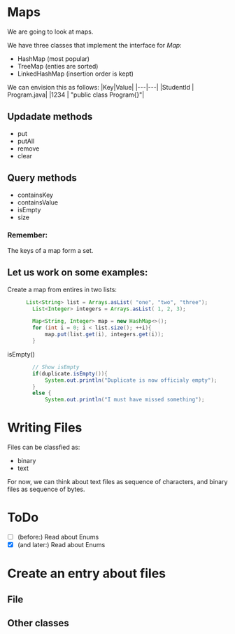 # Maps

We are going to look at maps.

We have three classes that implement the interface for *Map*:
* HashMap (most popular)
* TreeMap (enties are sorted)
* LinkedHashMap (insertion order is kept)

We can envision this as follows:
|Key|Value|
|---|---|
|StudentId | Program.java|
|1234 | "public class Program{}"|

## Updadate methods
* put
* putAll
* remove
* clear

## Query methods
* containsKey
* containsValue
* isEmpty
* size

### Remember:
The keys of a map form a set.


## Let us work on some examples:

Create a map from entires in two lists:
```java
      List<String> list = Arrays.asList( "one", "two", "three");
        List<Integer> integers = Arrays.asList( 1, 2, 3);

        Map<String, Integer> map = new HashMap<>();
        for (int i = 0; i < list.size(); ++i){
            map.put(list.get(i), integers.get(i));
        }
```

isEmpty() 

```java
        // Show isEmpty
        if(duplicate.isEmpty()){
            System.out.println("Duplicate is now officialy empty");
        }
        else {
            System.out.println("I must have missed something");
  ```

  # Writing Files

  Files can be classfied as:
  * binary
  * text 

  For now, we can think about text files as sequence of characters,
  and binary files as sequence of bytes.


  # ToDo
 - [ ] (before:) Read  about Enums
 - [x] (and later:) Read  about Enums 
 
 # Create an entry about files
 
 ## File
 
 ## Other classes
